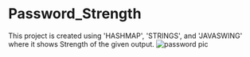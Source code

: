 # Password_Strength
This project is created using 'HASHMAP', 'STRINGS', and 'JAVASWING' where it shows Strength of the given output.
![password pic](https://user-images.githubusercontent.com/40628690/201646113-0911ac2c-a3cd-4ace-8365-0ff76869297b.png)
